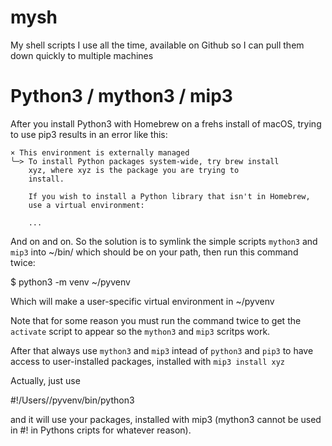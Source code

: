 # mysh
My shell scripts I use all the time, available on Github so I can pull them down quickly to multiple machines

# Python3 / mython3 / mip3

After you install Python3 with Homebrew on a frehs install of macOS, trying to
use pip3 results in an error like this:

```
× This environment is externally managed
╰─> To install Python packages system-wide, try brew install
    xyz, where xyz is the package you are trying to
    install.
    
    If you wish to install a Python library that isn't in Homebrew,
    use a virtual environment:

    ...
```

And on and on. So the solution is to symlink the simple scripts
`mython3` and `mip3` into ~/bin/ which should be on your path,
then run this command twice:

$ python3 -m venv ~/pyvenv

Which will make a user-specific virtual environment in ~/pyvenv

Note that for some reason you must run the command twice to get the
`activate` script to appear so the `mython3` and `mip3` scritps work.

After that always use `mython3` and `mip3` intead of `python3` and `pip3`
to have access to user-installed packages, installed with `mip3 install xyz`

Actually, just use

#!/Users/<USERNAME>/pyvenv/bin/python3

and it will use your packages, installed with mip3 (mython3 cannot be used
in #! in Pythons cripts for whatever reason).

